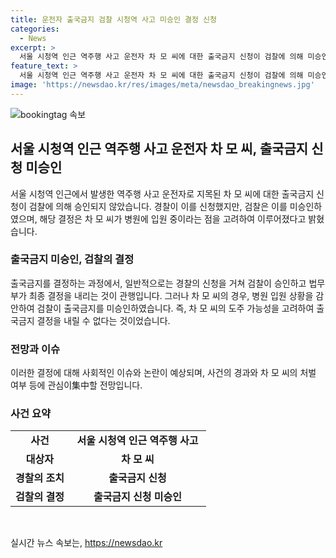 ```yaml
---
title: 운전자 출국금지 검찰 시청역 사고 미승인 결정 신청
categories:
  - News
excerpt: >
  서울 시청역 인근 역주행 사고 운전자 차 모 씨에 대한 출국금지 신청이 검찰에 의해 미승인되었습니다. 경찰은 출국금지를 신청했지만, 검찰은 이를 미승인하였으며, 이에 따른 최종 결정은 법무부가 내릴 예정입니다. 검찰은 차 씨가 병원에 입원 중이고 도주 우려가 없다는 이유로 미승인을 결정한 것으로 전해졌습니다.
feature_text: >
  서울 시청역 인근 역주행 사고 운전자 차 모 씨에 대한 출국금지 신청이 검찰에 의해 미승인되었습니다. 경찰은 출국금지를 신청했지만, 검찰은 이를 미승인하였으며, 이에 따른 최종 결정은 법무부가 내릴 예정입니다. 검찰은 차 씨가 병원에 입원 중이고 도주 우려가 없다는 이유로 미승인을 결정한 것으로 전해졌습니다.
image: 'https://newsdao.kr/res/images/meta/newsdao_breakingnews.jpg'
---
```


<p><img src="https://newsdao.kr/res/images/meta/newsdao_breakingnews.jpg" alt="bookingtag 속보" /></p>

<h2 data-ke-size="size26">서울 시청역 인근 역주행 사고 운전자 차 모 씨, 출국금지 신청 미승인</h2>

<p data-ke-size="size16">서울 시청역 인근에서 발생한 역주행 사고 운전자로 지목된 차 모 씨에 대한 출국금지 신청이 검찰에 의해 승인되지 않았습니다. 경찰이 이를 신청했지만, 검찰은 이를 미승인하였으며, 해당 결정은 차 모 씨가 병원에 입원 중이라는 점을 고려하여 이루어졌다고 밝혔습니다.</p>

<h3>출국금지 미승인, 검찰의 결정</h3>

<p data-ke-size="size16">출국금지를 결정하는 과정에서, 일반적으로는 경찰의 신청을 거쳐 검찰이 승인하고 법무부가 최종 결정을 내리는 것이 관행입니다. 그러나 차 모 씨의 경우, 병원 입원 상황을 감안하여 검찰이 출국금지를 미승인하였습니다. 즉, 차 모 씨의 도주 가능성을 고려하여 출국금지 결정을 내릴 수 없다는 것이었습니다.</p>

<h3>전망과 이슈</h3>

<p data-ke-size="size16">이러한 결정에 대해 사회적인 이슈와 논란이 예상되며, 사건의 경과와 차 모 씨의 처벌 여부 등에 관심이集中할 전망입니다.</p>

<h3>사건 요약</h3>

<table>
    <tbody>
        <tr>
            <td style="text-align: center; width: 30%; height: 17px;"><b>사건</b></td>
            <td style="text-align: center; width: 70%; height: 17px;"><b>서울 시청역 인근 역주행 사고</b></td>
        </tr>
        <tr>
            <td style="text-align: center; height: 17px;"><b>대상자</b></td>
            <td style="text-align: center; height: 17px;"><b>차 모 씨</b></td>
        </tr>
        <tr>
            <td style="text-align: center; height: 17px;"><b>경찰의 조치</b></td>
            <td style="text-align: center; height: 17px;"><b>출국금지 신청</b></td>
        </tr>
        <tr>
            <td style="text-align: center; height: 17px;"><b>검찰의 결정</b></td>
            <td style="text-align: center; height: 17px;"><b>출국금지 신청 미승인</b></td>
        </tr>
    </tbody>
</table>

<p data-ke-size="size16">&nbsp;</p>
실시간 뉴스 속보는, <a href="https://newsdao.kr" rel="dofollow">https://newsdao.kr</a>


